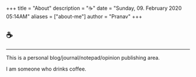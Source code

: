 +++
title = "About"
description = "☕"
date = "Sunday, 09. February 2020 05:14AM"
aliases = ["about-me"]
author = "Pranav"
+++
## ☕
---
This is a personal blog/journal/notepad/opinion publishing area.  

I am someone who drinks coffee. 